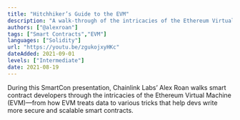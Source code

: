 ```yaml
---
title: "Hitchhiker’s Guide to the EVM"
description: "A walk-through of the intricacies of the Ethereum Virtual Machine (EVM)—from how EVM treats data to various tricks that help devs write more secure and scalable smart contracts."
authors: ["@alexroan"]
tags: ["Smart Contracts","EVM"]
languages: ["Solidity"]
url: "https://youtu.be/zgukojxyHKc"
dateAdded: 2021-09-01
levels: ["Intermediate"]
date: 2021-08-19
---
```


During this SmartCon presentation, Chainlink Labs’ Alex Roan walks smart contract developers through the intricacies of the Ethereum Virtual Machine (EVM)—from how EVM treats data to various tricks that help devs write more secure and scalable smart contracts.  